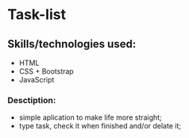 # Task-list

## Skills/technologies used:
- HTML <br>
- CSS + Bootstrap <br>
- JavaScript <br>

### Desctiption:
- simple aplication to make life more straight;
- type task, check it when finished and/or delate it;
